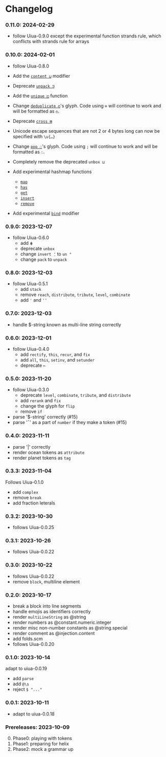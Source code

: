 # Changelog

### 0.11.0: 2024-02-29

- follow Uiua-0.9.0 except the experimental function strands rule, which conflicts with strands rule for arrays

### 0.10.0: 2024-02-01

- follow Uiua-0.8.0

- Add the [`content ⊔`](https://uiua.org/docs/content) modifier
- Deprecate [`unpack ⊐`](https://uiua.org/docs/unpack)
- Add the [`unique ◰`](https://uiua.org/docs/unique) function
- Change [`deduplicate ◴`](https://uiua.org/docs/deduplicate)'s glyph. Code using `⊖` will continue to work and will be formatted as `◴`.
- Deprecate [`cross ⊠`](https://uiua.org/docs/cross)
- Unicode escape sequences that are not 2 or 4 bytes long can now be specified with `\u{…}`
- Change [`pop ◌`](https://uiua.org/docs/pop)'s glyph. Code using `;` will continue to work and will be formatted as `◌`.
- Completely remove the deprecated `unbox ⊔`
- Add experimental hashmap functions
  - [`map`](https://uiua.org/docs/map)
  - [`has`](https://uiua.org/docs/has)
  - [`get`](https://uiua.org/docs/get)
  - [`insert`](https://uiua.org/docs/insert)
  - [`remove`](https://uiua.org/docs/remove)
- Add experimental [`bind`](https://uiua.org/docs/bind) modifier

### 0.9.0: 2023-12-07

- follow Uiua-0.6.0
    - add ``⋕``
    - deprecate `unbox`
    - change `invert ⍘` to `un °`
    - change `pack` to `unpack`

### 0.8.0: 2023-12-03

- follow Uiua-0.5.1
    - add `stack`
    - remove `reach`, `distribute`, `tribute`, `level`, `combinate`
    - add `'` and `''`

### 0.7.0: 2023-12-03

- handle $-string known as multi-line string correctly

### 0.6.0: 2023-12-01

- follow Uiua-0.4.0
    - add `rectify`, `this`, `recur`, and `fix`
    - add `all`, `this`, `setinv`, and `setunder`
    - deprecate `⟜`

### 0.5.0: 2023-11-20

- follow Uiua-0.3.0
    - deprecate `level`, `combinate`, `tribute`, and `distribute`
    - add `rerank` and `fix`
    - change the glyph for `flip`
    - remove `if`
- parse '$-string' correctly (#15)
- parse '¯' as a part of `number` if they make a token (#15)

### 0.4.0: 2023-11-11

- parse '|' correctly
- render ocean tokens as `attribute`
- render planet tokens as `tag`

### 0.3.3: 2023-11-04

Follows Uiua-0.1.0

- add `complex`
- remove `break`
- add fraction leterals

### 0.3.2: 2023-10-30

- follows Uiua-0.0.25

### 0.3.1: 2023-10-26

- follows Uiua-0.0.22

### 0.3.0: 2023-10-22

- follows Uiua-0.0.22
- remove `block`, multiline element

### 0.2.0: 2023-10-17

- break a block into line segments
- handle emojis as identifiers correctly
- render `multiLineString` as @string
- render numbers as @constant.numeric.integer
- render misc non-number constants as @string.special
- render comment as @injection.content
- add folds.scm
- follows Uiua-0.0.20

### 0.1.0: 2023-10-14

adapt to uiua-0.0.19
- add `parse`
- add `@\s`
- reject `$ "..."`

### 0.0.1: 2023-10-11

- adapt to uiua-0.0.18

### Prereleases: 2023-10-09

0. Phase0: playing with tokens
1. Phase1: preparing for helix
2. Phase2: mock a grammar up

